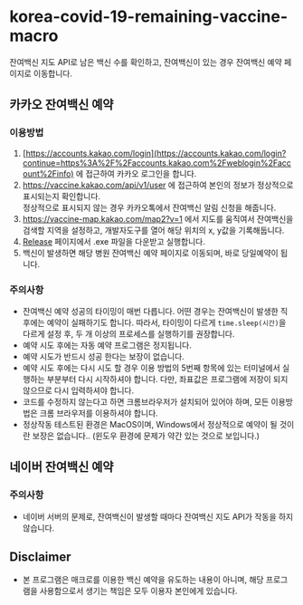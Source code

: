 # korea-covid-19-remaining-vaccine-macro
잔여백신 지도 API로 남은 백신 수를 확인하고, 잔여백신이 있는 경우 잔여백신 예약 페이지로 이동합니다.

## 카카오 잔여백신 예약
### 이용방법
1. [https://accounts.kakao.com/login](https://accounts.kakao.com/login?continue=https%3A%2F%2Faccounts.kakao.com%2Fweblogin%2Faccount%2Finfo) 에 접근하여 카카오 로그인을 합니다.
2. https://vaccine.kakao.com/api/v1/user 에 접근하여 본인의 정보가 정상적으로 표시되는지 확인합니다.  
정상적으로 표시되지 않는 경우 카카오톡에서 잔여백신 알림 신청을 해줍니다.
3. https://vaccine-map.kakao.com/map2?v=1 에서 지도를 움직여서 잔여백신을 검색할 지역을 설정하고, 개발자도구를 열어 해당 위치의 x, y값을 기록해둡니다.
4. [Release](https://github.com/SJang1/korea-covid-19-remaining-vaccine-macro/releases) 페이지에서 .exe 파일을 다운받고 실행합니다.
5. 백신이 발생하면 해당 병원 잔여백신 예약 페이지로 이동되며, 바로 당일예약이 됩니다.

### 주의사항
- 잔여백신 예약 성공의 타이밍이 매번 다릅니다. 어떤 경우는 잔여백신이 발생한 직후에는 예약이 실패하기도 합니다. 따라서, 타이밍이 다르게 `time.sleep(시간)`을 다르게 설정 후, 두 개 이상의 프로세스를 실행하기를 권장합니다.
- 예약 시도 후에는 자동 예약 프로그램은 정지됩니다.
- 예약 시도가 반드시 성공 한다는 보장이 없습니다.
- 예약 시도 후에는 다시 시도 할 경우 이용 방법의 5번째 항목에 있는 터미널에서 실행하는 부분부터 다시 시작하셔야 합니다. 다만, 좌표값은 프로그램에 저장이 되지 않으므로 다시 입력하셔야 합니다.
- 코드를 수정하지 않는다고 하면 크롬브라우저가 설치되어 있어야 하며, 모든 이용방법은 크롬 브라우저를 이용하셔야 합니다.
- 정상작동 테스트된 환경은 MacOS이며, Windows에서 정상적으로 예약이 될 것이란 보장은 없습니다.. (윈도우 환경에 문제가 약간 있는 것으로 보입니다.)

## 네이버 잔여백신 예약
### 주의사항
- 네이버 서버의 문제로, 잔여백신이 발생할 때마다 잔여백신 지도 API가 작동을 하지 않습니다.

## Disclaimer
- 본 프로그램은 매크로를 이용한 백신 예약을 유도하는 내용이 아니며, 해당 프로그램을 사용함으로서 생기는 책임은 모두 이용자 본인에게 있습니다.
